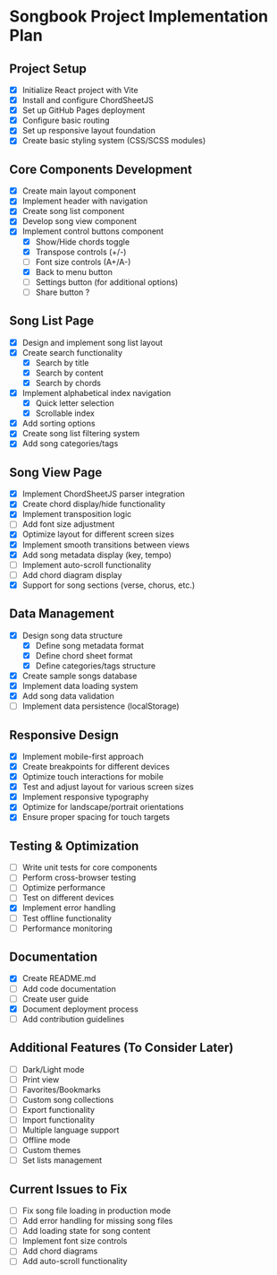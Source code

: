# Songbook Project Implementation Plan

## Project Setup
- [x] Initialize React project with Vite
- [x] Install and configure ChordSheetJS
- [x] Set up GitHub Pages deployment
- [x] Configure basic routing
- [x] Set up responsive layout foundation
- [x] Create basic styling system (CSS/SCSS modules)

## Core Components Development
- [x] Create main layout component
- [x] Implement header with navigation
- [x] Create song list component
- [x] Develop song view component
- [x] Implement control buttons component
  - [x] Show/Hide chords toggle
  - [x] Transpose controls (+/-)
  - [ ] Font size controls (A+/A-)
  - [x] Back to menu button
  - [ ] Settings button (for additional options)
  - [ ] Share button ?

## Song List Page
- [x] Design and implement song list layout
- [x] Create search functionality
  - [x] Search by title
  - [x] Search by content
  - [x] Search by chords
- [x] Implement alphabetical index navigation
  - [x] Quick letter selection
  - [x] Scrollable index
- [x] Add sorting options
- [x] Create song list filtering system
- [x] Add song categories/tags

## Song View Page
- [x] Implement ChordSheetJS parser integration
- [x] Create chord display/hide functionality
- [x] Implement transposition logic
- [ ] Add font size adjustment
- [x] Optimize layout for different screen sizes
- [x] Implement smooth transitions between views
- [x] Add song metadata display (key, tempo)
- [ ] Implement auto-scroll functionality
- [ ] Add chord diagram display
- [x] Support for song sections (verse, chorus, etc.)

## Data Management
- [x] Design song data structure
  - [x] Define song metadata format
  - [x] Define chord sheet format
  - [x] Define categories/tags structure
- [x] Create sample songs database
- [x] Implement data loading system
- [x] Add song data validation
- [ ] Implement data persistence (localStorage)

## Responsive Design
- [x] Implement mobile-first approach
- [x] Create breakpoints for different devices
- [x] Optimize touch interactions for mobile
- [x] Test and adjust layout for various screen sizes
- [x] Implement responsive typography
- [x] Optimize for landscape/portrait orientations
- [x] Ensure proper spacing for touch targets

## Testing & Optimization
- [ ] Write unit tests for core components
- [ ] Perform cross-browser testing
- [ ] Optimize performance
- [ ] Test on different devices
- [x] Implement error handling
- [ ] Test offline functionality
- [ ] Performance monitoring

## Documentation
- [x] Create README.md
- [ ] Add code documentation
- [ ] Create user guide
- [x] Document deployment process
- [ ] Add contribution guidelines

## Additional Features (To Consider Later)
- [ ] Dark/Light mode
- [ ] Print view
- [ ] Favorites/Bookmarks
- [ ] Custom song collections
- [ ] Export functionality
- [ ] Import functionality
- [ ] Multiple language support
- [ ] Offline mode
- [ ] Custom themes
- [ ] Set lists management

## Current Issues to Fix
- [ ] Fix song file loading in production mode
- [ ] Add error handling for missing song files
- [ ] Add loading state for song content
- [ ] Implement font size controls
- [ ] Add chord diagrams
- [ ] Add auto-scroll functionality 